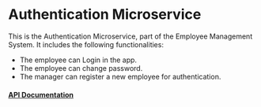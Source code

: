 # Authentication Microservice


This is the Authentication Microservice, part of the Employee Management System.
It includes the following functionalities:
  <ul>
    <li>The employee can Login in the app.</li>
    <li>The employee can change password.</li>
    <li>The manager can register a new employee for authentication.</li>
  </ul>


<a href="https://documenter.getpostman.com/view/10075006/UzQyq3fs" > <h4> API Documentation </h4> </a>
